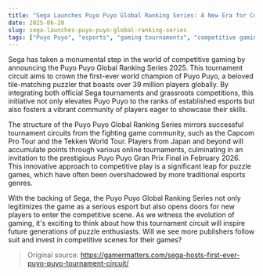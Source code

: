 ```yaml
---
title: "Sega Launches Puyo Puyo Global Ranking Series: A New Era for Competitive Puzzle Gaming"
date: 2025-06-20
slug: sega-launches-puyo-puyo-global-ranking-series
tags: ["Puyo Puyo", "esports", "gaming tournaments", "competitive gaming"]
---
```


Sega has taken a monumental step in the world of competitive gaming by announcing the Puyo Puyo Global Ranking Series 2025. This tournament circuit aims to crown the first-ever world champion of Puyo Puyo, a beloved tile-matching puzzler that boasts over 39 million players globally. By integrating both official Sega tournaments and grassroots competitions, this initiative not only elevates Puyo Puyo to the ranks of established esports but also fosters a vibrant community of players eager to showcase their skills.

The structure of the Puyo Puyo Global Ranking Series mirrors successful tournament circuits from the fighting game community, such as the Capcom Pro Tour and the Tekken World Tour. Players from Japan and beyond will accumulate points through various online tournaments, culminating in an invitation to the prestigious Puyo Puyo Gran Prix Final in February 2026. This innovative approach to competitive play is a significant leap for puzzle games, which have often been overshadowed by more traditional esports genres.

With the backing of Sega, the Puyo Puyo Global Ranking Series not only legitimizes the game as a serious esport but also opens doors for new players to enter the competitive scene. As we witness the evolution of gaming, it's exciting to think about how this tournament circuit will inspire future generations of puzzle enthusiasts. Will we see more publishers follow suit and invest in competitive scenes for their games?

> Original source: https://gamermatters.com/sega-hosts-first-ever-puyo-puyo-tournament-circuit/